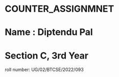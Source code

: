 # COUNTER_ASSIGNMNET

# Name : Diptendu Pal
# Section C, 3rd Year
roll number: UG/02/BTCSE/2022/093
